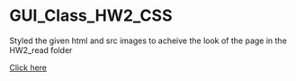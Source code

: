 # GUI_Class_HW2_CSS
Styled the given html and src images to acheive the look of the page in the HW2_read folder


[Click here](https://trentbrownuml.github.io/GUI_Class_HW2_CSS/HW2_sourceCode/)